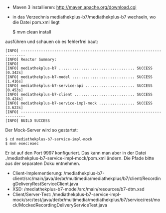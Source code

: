 * Maven 3 installieren: http://maven.apache.org/download.cgi
* in das Verzechnis mediathekplus-b7/mediathekplus-b7 wechseln, wo die Datei pom.xml liegt
 
    $ mvn clean install

ausführen und schauen ob es fehlerfrei baut:

    [INFO] ------------------------------------------------------------------------
    [INFO] Reactor Summary:
    [INFO] 
    [INFO] mediathekplus-b7 .................................. SUCCESS [0.342s]
    [INFO] mediathekplus-b7-model ............................ SUCCESS [1.416s]
    [INFO] mediathekplus-b7-service-api ...................... SUCCESS [0.453s]
    [INFO] mediathekplus-b7-client ........................... SUCCESS [0.424s]
    [INFO] mediathekplus-b7-service-impl-mock ................ SUCCESS [3.623s]
    [INFO] ------------------------------------------------------------------------
    [INFO] BUILD SUCCESS
    

Der Mock-Server wird so gestartet:

    $ cd mediathekplus-b7-service-impl-mock
    $ mvn exec:exec

Er ist auf den Port 9997 konfiguriert. Das kann man aber in der Datei ./mediathekplus-b7-service-impl-mock/pom.xml ändern.
Die Pfade bitte aus der separaten Doku entnehmen.

* Client-Implementierung: /mediathekplus-b7-client/src/main/java/de/br/multimedia/mediathekplus/b7/client/RecordingDeliveryRestServiceClient.java
* XSD: /mediathekplus-b7-model/src/main/resources/b7-dtm.xsd
* Client/Server-Test: /mediathekplus-b7-service-impl-mock/src/test/java/de/br/multimedia/mediathekplus/b7/service/rest/mock/MockedRecordingDeliveryServiceTest.java
